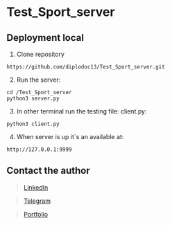 # Test_Sport_server


## Deployment local
1. Clone repository 
```
https://github.com/diplodoc13/Test_Sport_server.git
```

2. Run the server:
```
cd /Test_Sport_server
python3 server.py
```
3. In other terminal run the testing file: client.py:
```
python3 client.py
```
4. When server is up it`s an available at:
```
http://127.0.0.1:9999
```


## Contact the author
>[LinkedIn](http://linkedin.com/in/maxim-usanin/)

>[Telegram](https://t.me/m5286606)

>[Portfolio](https://github.com/diplodoc13)